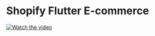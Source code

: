 # Shopify Flutter E-commerce

[![Watch the video](https://img.youtube.com/vi/RrooWNSikYs/maxresdefault.jpg)](https://youtu.be/RrooWNSikYs)
